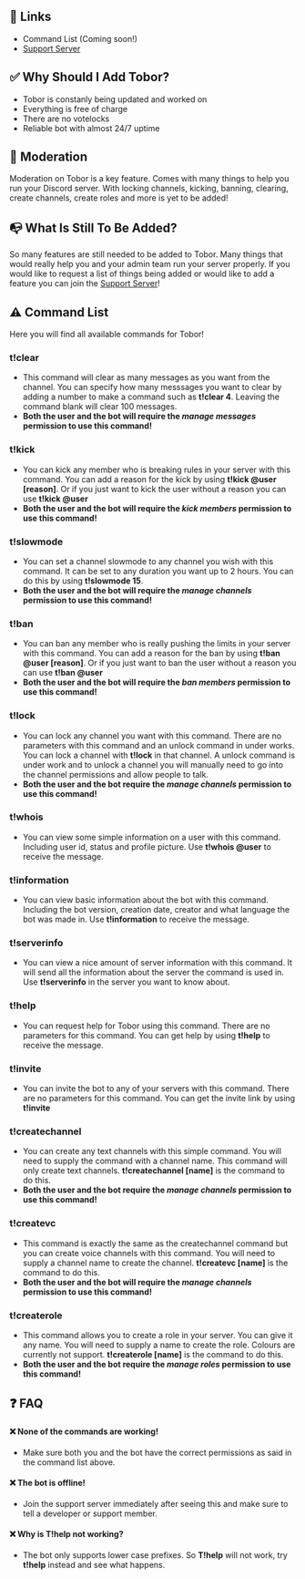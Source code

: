 ## 🔮 Links
- Command List (Coming soon!)
- [Support Server](https://discord.gg/RyaSAJ4npE)

## ✅ Why Should I Add Tobor?
- Tobor is constanly being updated and worked on
- Everything is free of charge
- There are no votelocks
- Reliable bot with almost 24/7 uptime

## 🔨 Moderation
Moderation on Tobor is a key feature. Comes with many things to help you run your Discord server. With locking channels, kicking, banning, clearing, create channels, create roles and more is yet to be added!

## 📭 What Is Still To Be Added?
So many features are still needed to be added to Tobor. Many things that would really help you and your admin team run your server properly. If you would like to request a list of things being added or would like to add a feature you can join the [Support Server](https://discord.gg/RyaSAJ4npE)!

## ⚠️ Command List
Here you will find all available commands for Tobor!


### t!clear
- This command will clear as many messages as you want from the channel. You can specify how many messsages you want to clear by adding a number to make a command such as **t!clear 4**. Leaving the command blank will clear 100 messages.
- **Both the user and the bot will require the *manage messages* permission to use this command!**


### t!kick 
- You can kick any member who is breaking rules in your server with this command. You can add a reason for the kick by using **t!kick @user [reason]**. Or if you just want to kick the user without a reason you can use **t!kick @user**
- **Both the user and the bot will require the *kick members* permission to use this command!**

### t!slowmode
- You can set a channel slowmode to any channel you wish with this command. It can be set to any duration you want up to 2 hours. You can do this by using **t!slowmode 15**.
- **Both the user and the bot will require the *manage channels* permission to use this command!**

### t!ban
- You can ban any member who is really pushing the limits in your server with this command. You can add a reason for the ban by using **t!ban @user [reason]**. Or if you just want to ban the user without a reason you can use **t!ban @user**
- **Both the user and the bot will require the *ban members* permission to use this command!**

### t!lock
- You can lock any channel you want with this command. There are no parameters with this command and an unlock command in under works. You can lock a channel with **t!lock** in that channel. A unlock command is under work and to unlock a channel you will manually need to go into the channel permissions and allow people to  talk.
- **Both the user and the bot require the *manage channels* permission to use this command!**

### t!whois
- You can view some simple information on a user with this command. Including user id, status and profile picture. Use **t!whois @user** to receive the message.

### t!information
- You can view basic information about the bot with this command. Including the bot version, creation date, creator and what language the bot was made in. Use **t!information** to receive the message.

### t!serverinfo
- You can view a nice amount of server information with this command. It will send all the information about the server the command is used in. Use **t!serverinfo** in the server you want to know about.

### t!help
- You can request help for Tobor using this command. There are no parameters for this command. You can get help by using **t!help** to receive the message.

### t!invite
- You can invite the bot to any of your servers with this command. There are no parameters for this command. You can get the invite link by using **t!invite**


### t!createchannel
- You can create any text channels with this simple command. You will need to supply the command with a channel name. This command will only create text channels. **t!createchannel [name]** is the command to do this.
- **Both the user and the bot require the *manage channels* permission to use this command!**

### t!createvc
- This command is exactly the same as the createchannel command but you can create voice channels with this command. You will need to supply a channel name to create the channel. **t!createvc [name]** is the command to do this.
- **Both the user and the bot will require the *manage channels* permission to use this command!**

### t!createrole
- This command allows you to create a role in your server. You can give it any name. You will need to supply a name to create the role. Colours are currently not support. **t!createrole [name]** is the command to do this.
- **Both the user and the bot require the *manage roles* permission to use this command!**

## ❓ FAQ
#### ❌ None of the commands are working!
- Make sure both you and the bot have the correct permissions as said in the command list above.

#### ❌ The bot is offline!
- Join the support server immediately after seeing this and make sure to tell a developer or support member.

#### ❌ Why is T!help not working?
- The bot only supports lower case prefixes. So **T!help** will not work, try **t!help** instead and see what happens.
